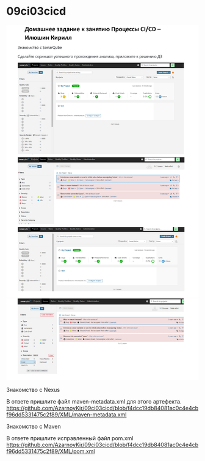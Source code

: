 # 09ci03cicd
![img](https://github.com/AzarnoyKir/09ci03cicd/blob/04f3fda9c59cd44d80bf7516fb87086e60df2ccf/img/f27ba4c02168a963cae78795fae7a9b1-0.png)
![img](https://github.com/AzarnoyKir/09ci03cicd/blob/04f3fda9c59cd44d80bf7516fb87086e60df2ccf/img/f27ba4c02168a963cae78795fae7a9b1-1.png)

Знакомство с Nexus

В ответе пришлите файл maven-metadata.xml для этого артефекта.
https://github.com/AzarnoyKir/09ci03cicd/blob/f4dcc19db84081ac0c4e4cbf96dd5331475c2f89/XML/maven-metadata.xml

Знакомство с Maven

В ответе пришлите исправленный файл pom.xml
https://github.com/AzarnoyKir/09ci03cicd/blob/f4dcc19db84081ac0c4e4cbf96dd5331475c2f89/XML/pom.xml
